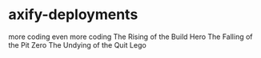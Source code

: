 # axify-deployments


more coding
even more coding
The Rising of the Build Hero
The Falling of the Pit Zero
The Undying of the Quit Lego
